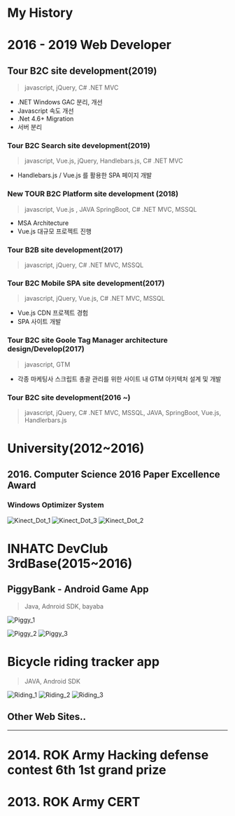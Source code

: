 # My History

# 2016 - 2019 Web Developer

## Tour B2C site development(2019)
> javascript, jQuery, C# .NET MVC

- .NET Windows GAC 분리, 개선
- Javascript 속도 개선
- .Net 4.6+ Migration
- 서버 분리

### Tour B2C Search site development(2019)
> javascript, Vue.js, jQuery, Handlebars.js, C# .NET MVC

- Handlebars.js / Vue.js 를 활용한 SPA 페이지 개발

### New TOUR B2C Platform site development (2018)
> javascript, Vue.js , JAVA SpringBoot, C# .NET MVC, MSSQL

- MSA Architecture
- Vue.js 대규모 프로젝트 진행

### Tour B2B site development(2017)
> javascript, jQuery, C# .NET MVC, MSSQL

### Tour B2C Mobile SPA site development(2017)
> javascript, jQuery, Vue.js, C# .NET MVC, MSSQL

- Vue.js CDN 프로젝트 경험
- SPA 사이트 개발

### Tour B2C site Goole Tag Manager architecture design/Develop(2017)
> javascript, GTM

- 각종 마케팅사 스크립트 총괄 관리를 위한 사이트 내 GTM 아키텍처 설계 및 개발

### Tour B2C site development(2016 ~)
> javascript, jQuery, C# .NET MVC, MSSQL, JAVA, SpringBoot, Vue.js, Handlerbars.js



# University(2012~2016)

## 2016. Computer Science 2016 Paper Excellence Award

### Windows Optimizer System
![Kinect_Dot_1](https://user-images.githubusercontent.com/24363683/65890747-5cc26780-e3de-11e9-8faa-faf3415d441e.jpg)
![Kinect_Dot_3](https://user-images.githubusercontent.com/24363683/65890749-5cc26780-e3de-11e9-881e-1084643a846b.jpg)
![Kinect_Dot_2](https://user-images.githubusercontent.com/24363683/65890748-5cc26780-e3de-11e9-9864-f64c7d5f5764.jpg)


# INHATC DevClub 3rdBase(2015~2016)

## PiggyBank - Android Game App
> Java, Adnroid SDK, bayaba

![Piggy_1](https://user-images.githubusercontent.com/24363683/65891042-df4b2700-e3de-11e9-9c8a-be2e4d8c6bd1.png)

![Piggy_2](https://user-images.githubusercontent.com/24363683/65891053-e3774480-e3de-11e9-8b3c-9082fcebba72.jpg)
![Piggy_3](https://user-images.githubusercontent.com/24363683/65891054-e3774480-e3de-11e9-9b58-48b97ce8cd16.png)




# Bicycle riding tracker app
> JAVA, Android SDK

![Riding_1](https://user-images.githubusercontent.com/24363683/65891272-38b35600-e3df-11e9-94d6-896fd3efbefb.png)
![Riding_2](https://user-images.githubusercontent.com/24363683/65891173-128db600-e3df-11e9-8d57-e08fd690261b.png)
![Riding_3](https://user-images.githubusercontent.com/24363683/65891174-13264c80-e3df-11e9-988e-75e08b15f113.png)


## Other Web Sites..

---



# 2014. ROK Army Hacking defense contest 6th 1st grand prize

# 2013. ROK Army CERT




